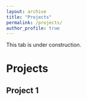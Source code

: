 ```yaml
---
layout: archive
title: "Projects"
permalink: /projects/
author_profile: true
---
```


This tab is under construction. 

# Projects
## Project 1

